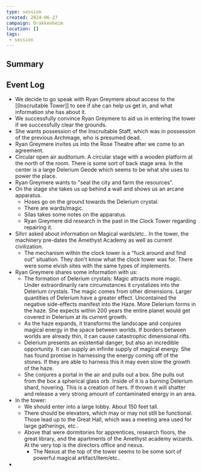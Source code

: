 ```yaml
---
type: session
created: 2024-06-27
campaign: Drakkenheim
location: []
tags:
 - session
---
```



## Summary

## Event Log

- We decide to go speak with Ryan Greymere about access to the [[Inscruitable Tower]] to see if she can help us get in, and what information she has about it.
- We successfully convince Ryan Greymere to aid us in entering the tower if we successfully clear the grounds.
- She wants possession of the Inscruitable Staff, which was in possession of the previous Archmage, who is presumed dead.
- Ryan Greymere invites us into the Rose Theatre after we come to an agreement.
- Circular open air auditorium. A circular stage with a wooden platform at the north of the room. There is some sort of back stage area. In the center is a large Delerium Geode which seems to be what she uses to power the place.
- Ryan Greymere wants to "seal the city and farm the resources".
- On the stage she takes us up behind a wall and shows us an arcane apparatus.
	- Hoses go on the ground towards the Delerium crystal. 
	- There are wards/magic.
	- Silas takes some notes on the apparatus.
	- Ryan Greymere did research in the past in the Clock Tower regarding repairing it.
- Sihrr asked about information on Magical wards/etc.. In the tower, the machinery pre-dates the Amethyst Academy as well as current civilization.
	- The mechanism within the clock tower is a "fuck around and find out" situation. They don't know what the clock tower was for. There were some elvish sites with the same types of implements.
- Ryan Greymere shares some information with us:
	- The formation of Delerium crystals: Magic attracts more magic. Under extraordinarily rare circumstances it crystalizes into the Delerium crystals. The magic comes from other dimensions. Larger quantities of Delerium have a greater effect. Uncontained the negative side-effects manifest into the Haze. More Delerium forms in the haze. She expects within 200 years the entire planet would get covered in Delerium at its current growth.
	- As the haze expands, it transforms the landscape and conjures magical energy in the space between worlds. If borders between worlds are already thin, it can cause catastrophic dimensional rifts.
	- Delerium presents an existential danger, but also an incredible opportunity. It can supply an infinite supply of magical energy. She has found promise in harnessing the energy coming off of the stones. If they are able to harness this it may even slow the growth of the haze.
	- She conjures a portal in the air and pulls out a box. She pulls out from the box a spherical glass orb. Inside of it is a burning Delerium shard, hovering. This is a creation of hers. If thrown it will shatter and release a very strong amount of contaminated energy in an area.
- In the tower:
	- We should enter into a large lobby. About 150 feet tall.
	- There should be elevators, which may or may not still be functional. Those lead up to the Great Hall, which was a meeting area used for large gatherings, etc..
	- Above that were dormitories for apprentices, research floors, the great library, and the apartments of the Amethyst academy wizards. At the very top is the directors office and nexus.
		- The Nexus at the top of the tower seems to be some sort of powerful magical artifact/item/etc..
- 


